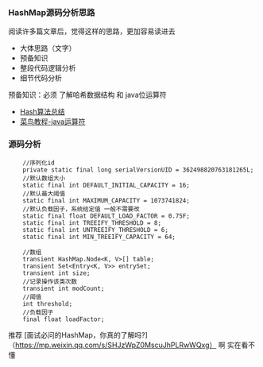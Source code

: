 ### HashMap源码分析思路
阅读许多篇文章后，觉得这样的思路，更加容易读进去
 * 大体思路（文字）
 * 预备知识
 * 整段代码逻辑分析
 * 细节代码分析

预备知识：必须 了解哈希数据结构 和 java位运算符
 * [Hash算法总结](https://www.jianshu.com/p/bf1d7eee28d0)
 * [菜鸟教程-java运算符](https://www.runoob.com/java/java-operators.html)

### 源码分析

```
    //序列化id
    private static final long serialVersionUID = 362498820763181265L;
    //默认数组大小
    static final int DEFAULT_INITIAL_CAPACITY = 16;
    //默认最大阈值
    static final int MAXIMUM_CAPACITY = 1073741824;
    //默认负载因子，系统给定值 一般不需要改
    static final float DEFAULT_LOAD_FACTOR = 0.75F;
    static final int TREEIFY_THRESHOLD = 8;
    static final int UNTREEIFY_THRESHOLD = 6;
    static final int MIN_TREEIFY_CAPACITY = 64;
    
    //数组
    transient HashMap.Node<K, V>[] table;
    transient Set<Entry<K, V>> entrySet;
    transient int size;
    //记录操作该类次数
    transient int modCount;
    //阈值
    int threshold;
    //负载因子
    final float loadFactor;
```

推荐 [面试必问的HashMap，你真的了解吗?]（https://mp.weixin.qq.com/s/SHJzWpZ0MscuJhPLRwWQxg）
啊 实在看不懂
